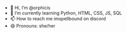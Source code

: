 - 👋 Hi, I’m @orphicis
- 🌱 I’m currently learning Python, HTML, CSS, JS, SQL
- 📫 How to reach me imspellbound on discord
- 😄 Pronouns: she/her

<!---
orphicis/orphicis is a ✨ special ✨ repository because its `README.md` (this file) appears on your GitHub profile.
You can click the Preview link to take a look at your changes.
--->
